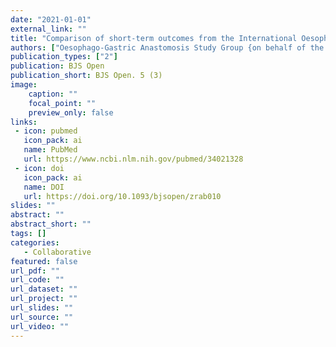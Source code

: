 ```yaml
---
date: "2021-01-01"
external_link: ""
title: "Comparison of short-term outcomes from the International Oesophago-Gastric Anastomosis Audit (OGAA), the Esophagectomy Complications Consensus Group (ECCG), and the Dutch Upper Gastrointestinal Cancer Audit (DUCA)"
authors: ["Oesophago-Gastric Anastomosis Study Group {on behalf of the West Midlands Research Collaborative}"]
publication_types: ["2"]
publication: BJS Open
publication_short: BJS Open. 5 (3)
image:
    caption: ""
    focal_point: ""
    preview_only: false
links:
 - icon: pubmed
   icon_pack: ai
   name: PubMed
   url: https://www.ncbi.nlm.nih.gov/pubmed/34021328
 - icon: doi
   icon_pack: ai
   name: DOI
   url: https://doi.org/10.1093/bjsopen/zrab010
slides: ""
abstract: ""
abstract_short: ""
tags: []
categories: 
   - Collaborative
featured: false
url_pdf: ""
url_code: ""
url_dataset: ""
url_project: ""
url_slides: ""
url_source: ""
url_video: ""
---
```

